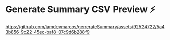 # Generate Summary CSV Preview ⚡️

https://github.com/iamdevmarcos/generateSummary/assets/92524722/5a43b856-9c22-45ec-baf8-07c9d6b288f9

